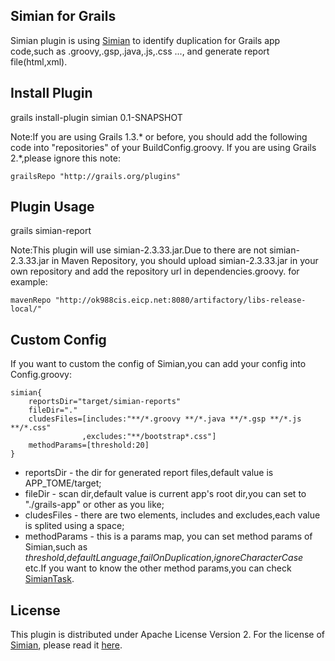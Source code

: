 ## Simian for Grails ##

Simian plugin is using <a href="http://www.harukizaemon.com/simian/">Simian</a> to identify duplication for Grails app code,such as .groovy,.gsp,.java,.js,.css ..., and generate report file(html,xml).

## Install Plugin ##

grails install-plugin simian 0.1-SNAPSHOT

Note:If you are using Grails 1.3.* or before, you should add the following code into "repositories" of your BuildConfig.groovy. If you are using Grails 2.*,please ignore this note:

    grailsRepo "http://grails.org/plugins"

## Plugin Usage ##

grails simian-report

Note:This plugin will use simian-2.3.33.jar.Due to there are not simian-2.3.33.jar in Maven Repository, you should upload simian-2.3.33.jar in your own repository and add the repository url in dependencies.groovy. for example: 
    
    mavenRepo "http://ok988cis.eicp.net:8080/artifactory/libs-release-local/"

## Custom Config ##

If you want to custom the config of Simian,you can add your config into Config.groovy:

    simian{
        reportsDir="target/simian-reports"
        fileDir="."
        cludesFiles=[includes:"**/*.groovy **/*.java **/*.gsp **/*.js **/*.css"
                    ,excludes:"**/bootstrap*.css"]
        methodParams=[threshold:20]
    }

   * reportsDir - the dir for generated report files,default value is APP_TOME/target;
   * fileDir - scan dir,default value is current app's root dir,you can set to "./grails-app" or other as you like;
   * cludesFiles - there are two elements, includes and excludes,each value is splited using a space;
   * methodParams - this is a params map, you can set method params of Simian,such as <i>threshold</i>,<i>defaultLanguage</i>,<i>failOnDuplication</i>,<i>ignoreCharacterCase</i> etc.If you want to know the other method params,you can check <a href="http://www.harukizaemon.com/simian/javadoc/com/harukizaemon/simian/SimianTask.html">SimianTask</a>.

## License ##

This plugin is distributed under Apache License Version 2. For the license of <a href="http://www.harukizaemon.com/simian/">Simian</a>, please read it <a href="http://www.harukizaemon.com/simian/LICENSE.txt">here</a>.